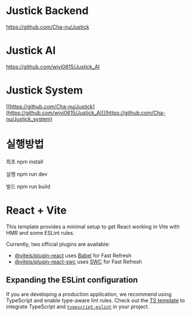 # Justick Backend
https://github.com/Cha-nu/Justick
# Justick AI
https://github.com/wjyi0615/Justick_AI
# Justick System
[[https://github.com/Cha-nu/Justick](https://github.com/wjyi0615/Justick_AI)](https://github.com/Cha-nu/Justick_system)
# 실행방법
최초
npm install

실행
npm run dev

빌드
npm run build

# React + Vite

This template provides a minimal setup to get React working in Vite with HMR and some ESLint rules.

Currently, two official plugins are available:

- [@vitejs/plugin-react](https://github.com/vitejs/vite-plugin-react/blob/main/packages/plugin-react/README.md) uses [Babel](https://babeljs.io/) for Fast Refresh
- [@vitejs/plugin-react-swc](https://github.com/vitejs/vite-plugin-react-swc) uses [SWC](https://swc.rs/) for Fast Refresh

## Expanding the ESLint configuration

If you are developing a production application, we recommend using TypeScript and enable type-aware lint rules. Check out the [TS template](https://github.com/vitejs/vite/tree/main/packages/create-vite/template-react-ts) to integrate TypeScript and [`typescript-eslint`](https://typescript-eslint.io) in your project.

